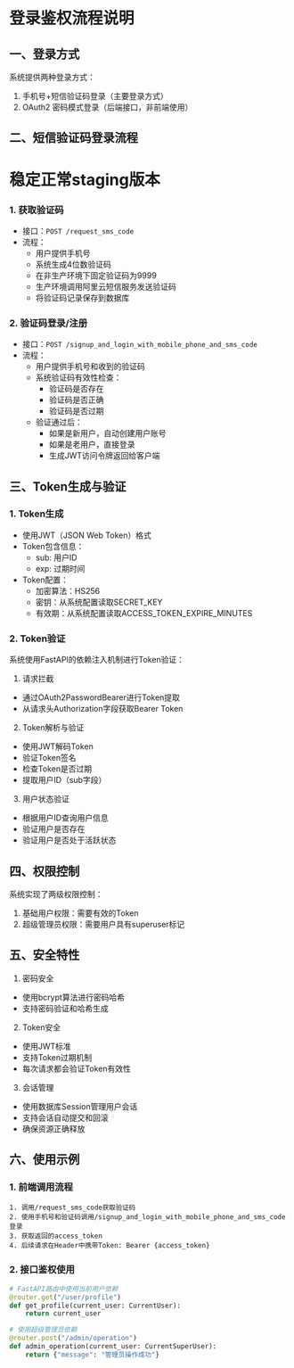 # 登录鉴权流程说明

## 一、登录方式
系统提供两种登录方式：
1. 手机号+短信验证码登录（主要登录方式）
2. OAuth2 密码模式登录（后端接口，非前端使用）

## 二、短信验证码登录流程


# 稳定正常staging版本



### 1. 获取验证码
- 接口：`POST /request_sms_code`
- 流程：
  - 用户提供手机号
  - 系统生成4位数验证码
  - 在非生产环境下固定验证码为9999
  - 生产环境调用阿里云短信服务发送验证码
  - 将验证码记录保存到数据库

### 2. 验证码登录/注册
- 接口：`POST /signup_and_login_with_mobile_phone_and_sms_code`
- 流程：
  - 用户提供手机号和收到的验证码
  - 系统验证码有效性检查：
    - 验证码是否存在
    - 验证码是否正确
    - 验证码是否过期
  - 验证通过后：
    - 如果是新用户，自动创建用户账号
    - 如果是老用户，直接登录
    - 生成JWT访问令牌返回给客户端

## 三、Token生成与验证

### 1. Token生成
- 使用JWT（JSON Web Token）格式
- Token包含信息：
  - sub: 用户ID
  - exp: 过期时间
- Token配置：
  - 加密算法：HS256
  - 密钥：从系统配置读取SECRET_KEY
  - 有效期：从系统配置读取ACCESS_TOKEN_EXPIRE_MINUTES

### 2. Token验证
系统使用FastAPI的依赖注入机制进行Token验证：

1. 请求拦截
- 通过OAuth2PasswordBearer进行Token提取
- 从请求头Authorization字段获取Bearer Token

2. Token解析与验证
- 使用JWT解码Token
- 验证Token签名
- 检查Token是否过期
- 提取用户ID（sub字段）

3. 用户状态验证
- 根据用户ID查询用户信息
- 验证用户是否存在
- 验证用户是否处于活跃状态

## 四、权限控制

系统实现了两级权限控制：
1. 基础用户权限：需要有效的Token
2. 超级管理员权限：需要用户具有superuser标记

## 五、安全特性

1. 密码安全
- 使用bcrypt算法进行密码哈希
- 支持密码验证和哈希生成

2. Token安全
- 使用JWT标准
- 支持Token过期机制
- 每次请求都会验证Token有效性

3. 会话管理
- 使用数据库Session管理用户会话
- 支持会话自动提交和回滚
- 确保资源正确释放

## 六、使用示例

### 1. 前端调用流程
```
1. 调用/request_sms_code获取验证码
2. 使用手机号和验证码调用/signup_and_login_with_mobile_phone_and_sms_code登录
3. 获取返回的access_token
4. 后续请求在Header中携带Token: Bearer {access_token}
```

### 2. 接口鉴权使用
```python
# FastAPI路由中使用当前用户依赖
@router.get("/user/profile")
def get_profile(current_user: CurrentUser):
    return current_user

# 使用超级管理员依赖
@router.post("/admin/operation")
def admin_operation(current_user: CurrentSuperUser):
    return {"message": "管理员操作成功"}
``` 